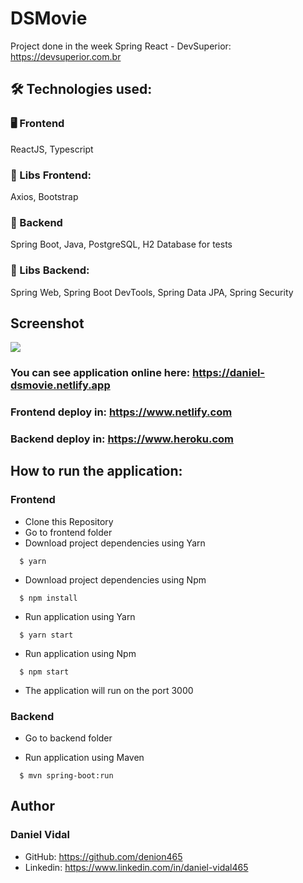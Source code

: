 # DSMovie

Project done in the week Spring React - DevSuperior: https://devsuperior.com.br

## 🛠 Technologies used:
### 🖥 Frontend
ReactJS, Typescript

### 📘 Libs Frontend:
Axios, Bootstrap

### 💽 Backend
Spring Boot, Java, PostgreSQL, H2 Database for tests

### 📘 Libs Backend:
Spring Web, Spring Boot DevTools, Spring Data JPA, Spring Security

## Screenshot

<img src="https://user-images.githubusercontent.com/71099459/149573780-e3ba202a-20a5-4b33-b308-f65d6aa12999.png" />

### You can see application online here: https://daniel-dsmovie.netlify.app

### Frontend deploy in: https://www.netlify.com
### Backend deploy in: https://www.heroku.com

## How to run the application:
  ### Frontend
  * Clone this Repository
  * Go to frontend folder
  * Download project dependencies using Yarn
  ```shell
    $ yarn
  ```

  * Download project dependencies using Npm
  ```shell
    $ npm install
  ```

  * Run application using Yarn
  ```shell
    $ yarn start
  ```

  * Run application using Npm
  ```shell
    $ npm start
  ```
  * The application will run on the port 3000

  ### Backend
  * Go to backend folder

  * Run application using Maven
  ```shell
    $ mvn spring-boot:run
  ```

 ## Author
 ### Daniel Vidal
 * GitHub: https://github.com/denion465
 * Linkedin: https://www.linkedin.com/in/daniel-vidal465
